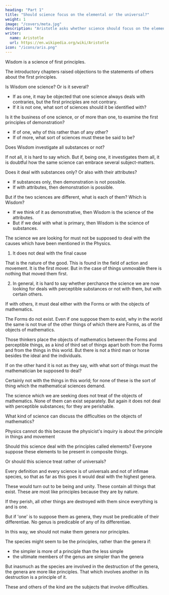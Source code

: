 ```yaml
---
heading: "Part 1"
title: "Should science focus on the elemental or the universal?"
weight: 1
image: "/covers/meta.jpg"
description: "Aristotle asks whether science should focus on the elemental or the universal"
writer:
  name: Aristotle 
  url: https://en.wikipedia.org/wiki/Aristotle
icon: "/icons/aris.png"
---
```




Wisdom is a science of first principles.

The introductory chapters raised objections to the statements of others about the first principles.

Is Wisdom one science? Or is it several? 

- If as one, it may be objected that one science always deals with contraries, but the first principles are not contrary. 
- If it is not one, what sort of sciences should it be identified with?

Is it the business of one science, or of more than one, to examine the first principles of demonstration? 

- If of one, why of this rather than of any other?
- If of more, what sort of sciences must these be said to be?

Does Wisdom investigate all substances or not? 

If not all, it is hard to say which. But if, being one, it investigates them all, it is doubtful how the same science can embrace several subject-matters.

Does it deal with substances only?  Or also with their attributes? 
- If substances only, then demonstration is not possible. 
- If with attributes, then demonstration is possible.

But if the two sciences are different, what is each of them? Which is Wisdom? 

- If we think of it as demonstrative, then Wisdom is the science of the attributes.
- But if we deal with what is primary, then Wisdom is the science of substances.

The science we are looking for must not be supposed to deal with the causes which have been mentioned in the Physics. 

1. It does not deal with the final cause

That is the nature of the good. This is found in the field of action and movement. It is the first mover. But in the case of things unmovable there is nothing that moved them first.

<!-- -for that is the nature of the end- -->


2. In general, it is hard to say whether perchance the science we are now looking for deals with perceptible substances or not with them, but with certain others. 

If with others, it must deal either with the Forms or with the objects of mathematics. 

The Forms do not exist. Even if one suppose them to exist, why in the world the same is not true of the other things of which there are Forms, as of the objects of mathematics. 

Those thinkers place the objects of mathematics between the Forms and perceptible things, as a kind of third set of things apart both from the Forms and from the things in this world. But there is not a third man or horse besides the ideal and the individuals. 

If on the other hand it is not as they say, with what sort of things must the mathematician be supposed to deal? 

Certainly not with the things in this world; for none of these is the sort of thing which the mathematical sciences demand.

The science which we are seeking does not treat of the objects of mathematics. None of them can exist separately. But again it does not deal with perceptible substances; for they are perishable.

What kind of science can discuss the difficulties on the objects of mathematics?

Physics cannot do this because the physicist's inquiry is about the principle in things and movement

<!-- nor yet to the science which inquires into demonstration and science; for this is just the subject which it investigates. It remains then that it is the philosophy which we have set before ourselves that treats of those subjects. -->

Should this science deal with the principles called elements?  Everyone suppose these elements to be present in composite things. 

Or should this science treat rather of universals? 

Every definition and every science is of universals and not of infimae species, so that as far as this goes it would deal with the highest genera.

These would turn out to be being and unity. These contain all things that exist. These are most like principles because they are by nature. 

If they perish, all other things are destroyed with them since everything is and is one. 

But if 'one' is to suppose them as genera, they must be predicable of their differentiae. No genus is predicable of any of its differentiae.

In this way, we should not make them genera nor principles. 

The species might seem to be the principles, rather than the genera if:
- the simpler is more of a principle than the less simple
- the ultimate members of the genus are simpler than the genera

<!-- (for they are indivisible, but the genera are divided into many and differing species),  -->


But inasmuch as the species are involved in the destruction of the genera, the genera are more like principles. That which involves another in its destruction is a principle of it.

These and others of the kind are the subjects that involve difficulties.

